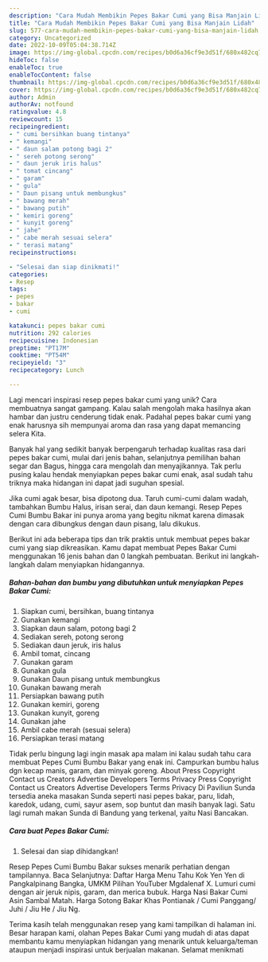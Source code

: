 ```yaml
---
description: "Cara Mudah Membikin Pepes Bakar Cumi yang Bisa Manjain Lidah"
title: "Cara Mudah Membikin Pepes Bakar Cumi yang Bisa Manjain Lidah"
slug: 577-cara-mudah-membikin-pepes-bakar-cumi-yang-bisa-manjain-lidah
category: Uncategorized
date: 2022-10-09T05:04:38.714Z
image: https://img-global.cpcdn.com/recipes/b0d6a36cf9e3d51f/680x482cq70/pepes-bakar-cumi-foto-resep-utama.jpg
hideToc: false
enableToc: true
enableTocContent: false
thumbnail: https://img-global.cpcdn.com/recipes/b0d6a36cf9e3d51f/680x482cq70/pepes-bakar-cumi-foto-resep-utama.jpg
cover: https://img-global.cpcdn.com/recipes/b0d6a36cf9e3d51f/680x482cq70/pepes-bakar-cumi-foto-resep-utama.jpg
author: Admin
authorAv: notfound
ratingvalue: 4.8
reviewcount: 15
recipeingredient:
- " cumi bersihkan buang tintanya"
- " kemangi"
- " daun salam potong bagi 2"
- " sereh potong serong"
- " daun jeruk iris halus"
- " tomat cincang"
- " garam"
- " gula"
- " Daun pisang untuk membungkus"
- " bawang merah"
- " bawang putih"
- " kemiri goreng"
- " kunyit goreng"
- " jahe"
- " cabe merah sesuai selera"
- " terasi matang"
recipeinstructions:

- "Selesai dan siap dinikmati!"
categories:
- Resep
tags:
- pepes
- bakar
- cumi

katakunci: pepes bakar cumi 
nutrition: 292 calories
recipecuisine: Indonesian
preptime: "PT17M"
cooktime: "PT54M"
recipeyield: "3"
recipecategory: Lunch

---
```





Lagi mencari inspirasi resep pepes bakar cumi yang unik? Cara membuatnya sangat gampang. Kalau salah mengolah maka hasilnya akan hambar dan justru cenderung tidak enak. Padahal pepes bakar cumi yang enak harusnya sih mempunyai aroma dan rasa yang dapat memancing selera Kita.





Banyak hal yang sedikit banyak berpengaruh terhadap kualitas rasa dari pepes bakar cumi, mulai dari jenis bahan, selanjutnya pemilihan bahan segar dan Bagus, hingga cara mengolah dan menyajikannya. Tak perlu pusing kalau hendak menyiapkan pepes bakar cumi enak,      asal sudah tahu triknya maka hidangan ini dapat jadi suguhan spesial.














Jika cumi agak besar, bisa dipotong dua. Taruh cumi-cumi dalam wadah, tambahkan Bumbu Halus, irisan serai, dan daun kemangi. Resep Pepes Cumi Bumbu Bakar ini punya aroma yang begitu nikmat karena dimasak dengan cara dibungkus dengan daun pisang, lalu dikukus.






Berikut ini ada beberapa tips dan trik praktis untuk membuat pepes bakar cumi yang siap dikreasikan. Kamu dapat membuat Pepes Bakar Cumi menggunakan 16 jenis bahan dan 0 langkah pembuatan. Berikut ini langkah-langkah dalam menyiapkan hidangannya.

<!--inarticleads1-->

##### Bahan-bahan dan bumbu yang dibutuhkan untuk menyiapkan Pepes Bakar Cumi:

1. Siapkan  cumi, bersihkan, buang tintanya
1. Gunakan  kemangi
1. Siapkan  daun salam, potong bagi 2
1. Sediakan  sereh, potong serong
1. Sediakan  daun jeruk, iris halus
1. Ambil  tomat, cincang
1. Gunakan  garam
1. Gunakan  gula
1. Gunakan  Daun pisang untuk membungkus
1. Gunakan  bawang merah
1. Persiapkan  bawang putih
1. Gunakan  kemiri, goreng
1. Gunakan  kunyit, goreng
1. Gunakan  jahe
1. Ambil  cabe merah (sesuai selera)
1. Persiapkan  terasi matang


Tidak perlu bingung lagi ingin masak apa malam ini kalau sudah tahu cara membuat Pepes Cumi Bumbu Bakar yang enak ini. Campurkan bumbu halus dgn kecap manis, garam, dan minyak goreng. About Press Copyright Contact us Creators Advertise Developers Terms Privacy Press Copyright Contact us Creators Advertise Developers Terms Privacy Di Paviliun Sunda tersedia aneka masakan Sunda seperti nasi pepes bakar, paru, lidah, karedok, udang, cumi, sayur asem, sop buntut dan masih banyak lagi. Satu lagi rumah makan Sunda di Bandung yang terkenal, yaitu Nasi Bancakan. 

<!--inarticleads2-->

##### Cara buat Pepes Bakar Cumi:


1. Selesai dan siap dihidangkan!

Resep Pepes Cumi Bumbu Bakar sukses menarik perhatian dengan tampilannya. Baca Selanjutnya: Daftar Harga Menu Tahu Kok Yen Yen di Pangkalpinang Bangka, UMKM Pilihan YouTuber Mgdalenaf X. Lumuri cumi dengan air jeruk nipis, garam, dan merica bubuk. Harga Nasi Bakar Cumi Asin Sambal Matah. Harga Sotong Bakar Khas Pontianak / Cumi Panggang/ Juhi / Jiu He / Jiu Ng. 

Terima kasih telah menggunakan resep yang kami tampilkan di halaman ini. Besar harapan kami, olahan Pepes Bakar Cumi yang mudah di atas dapat membantu kamu menyiapkan hidangan yang menarik untuk keluarga/teman ataupun menjadi inspirasi untuk berjualan makanan. Selamat menikmati
